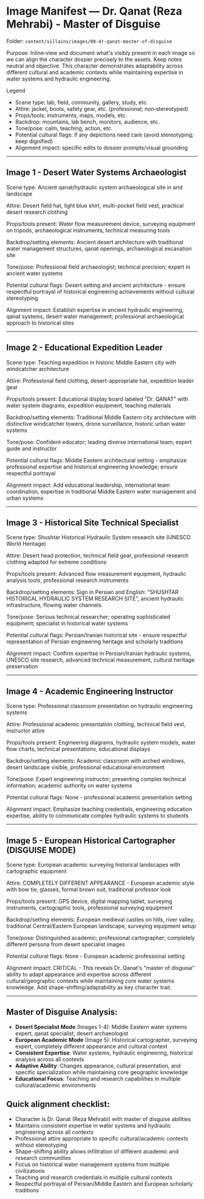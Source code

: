 # Image Manifest — Dr. Qanat (Reza Mehrabi) - Master of Disguise

Folder: `content/villains/images/08-dr-qanat-master-of-disguise`

Purpose: Inline‑view and document what's visibly present in each image so we can align the character dossier precisely to the assets. Keep notes neutral and objective. This character demonstrates adaptability across different cultural and academic contexts while maintaining expertise in water systems and hydraulic engineering.

Legend
- Scene type: lab, field, community, gallery, study, etc.
- Attire: jacket, boots, safety gear, etc. (professional; non‑stereotyped)
- Props/tools: instruments, maps, models, etc.
- Backdrop: mountains, lab bench, monitors, audience, etc.
- Tone/pose: calm, teaching, action, etc.
- Potential cultural flags: if any depictions need care (avoid stereotyping; keep dignified)
- Alignment impact: specific edits to dossier prompts/visual grounding

---

## Image 1 - Desert Water Systems Archaeologist

Scene type: Ancient qanat/hydraulic system archaeological site in arid landscape

Attire: Desert field hat, light blue shirt, multi-pocket field vest, practical desert research clothing

Props/tools present: Water flow measurement device, surveying equipment on tripods, archaeological instruments, technical measuring tools

Backdrop/setting elements: Ancient desert architecture with traditional water management structures, qanat openings, archaeological excavation site

Tone/pose: Professional field archaeologist; technical precision; expert in ancient water systems

Potential cultural flags: Desert setting and ancient architecture - ensure respectful portrayal of historical engineering achievements without cultural stereotyping

Alignment impact: Establish expertise in ancient hydraulic engineering, qanat systems, desert water management; professional archaeological approach to historical sites

---

## Image 2 - Educational Expedition Leader

Scene type: Teaching expedition in historic Middle Eastern city with windcatcher architecture

Attire: Professional field clothing, desert-appropriate hat, expedition leader gear

Props/tools present: Educational display board labeled "Dr. QANAT" with water system diagrams, expedition equipment, teaching materials

Backdrop/setting elements: Traditional Middle Eastern city architecture with distinctive windcatcher towers, drone surveillance, historic urban water systems

Tone/pose: Confident educator; leading diverse international team; expert guide and instructor

Potential cultural flags: Middle Eastern architectural setting - emphasize professional expertise and historical engineering knowledge; ensure respectful portrayal

Alignment impact: Add educational leadership, international team coordination, expertise in traditional Middle Eastern water management and urban systems

---

## Image 3 - Historical Site Technical Specialist

Scene type: Shushtar Historical Hydraulic System research site (UNESCO World Heritage)

Attire: Desert head protection, technical field gear, professional research clothing adapted for extreme conditions

Props/tools present: Advanced flow measurement equipment, hydraulic analysis tools, professional research instruments

Backdrop/setting elements: Sign in Persian and English: "SHUSHTAR HISTORICAL HYDRAULIC SYSTEM RESEARCH SITE", ancient hydraulic infrastructure, flowing water channels

Tone/pose: Serious technical researcher; operating sophisticated equipment; specialist in historical water systems

Potential cultural flags: Persian/Iranian historical site - ensure respectful representation of Persian engineering heritage and scholarly traditions

Alignment impact: Confirm expertise in Persian/Iranian hydraulic systems, UNESCO site research, advanced technical measurement, cultural heritage preservation

---

## Image 4 - Academic Engineering Instructor

Scene type: Professional classroom presentation on hydraulic engineering systems

Attire: Professional academic presentation clothing, technical field vest, instructor attire

Props/tools present: Engineering diagrams, hydraulic system models, water flow charts, technical presentations, educational displays

Backdrop/setting elements: Academic classroom with arched windows, desert landscape visible, professional educational environment

Tone/pose: Expert engineering instructor; presenting complex technical information; academic authority on water systems

Potential cultural flags: None - professional academic presentation setting

Alignment impact: Emphasize teaching credentials, engineering education expertise, ability to communicate complex hydraulic systems to students

---

## Image 5 - European Historical Cartographer (DISGUISE MODE)

Scene type: European academic surveying historical landscapes with cartographic equipment

Attire: COMPLETELY DIFFERENT APPEARANCE - European academic style with bow tie, glasses, formal brown suit, traditional professor look

Props/tools present: GPS device, digital mapping tablet, surveying instruments, cartographic tools, professional surveying equipment

Backdrop/setting elements: European medieval castles on hills, river valley, traditional Central/Eastern European landscape, surveying equipment setup

Tone/pose: Distinguished academic; professional cartographer; completely different persona from desert specialist images

Potential cultural flags: None - European academic professional setting

Alignment impact: CRITICAL - This reveals Dr. Qanat's "master of disguise" ability to adapt appearance and expertise across different cultural/geographic contexts while maintaining core water systems knowledge. Add shape-shifting/adaptability as key character trait.

---

## Master of Disguise Analysis:
- **Desert Specialist Mode** (Images 1-4): Middle Eastern water systems expert, qanat specialist, desert archaeologist
- **European Academic Mode** (Image 5): Historical cartographer, surveying expert, completely different appearance and cultural context
- **Consistent Expertise**: Water systems, hydraulic engineering, historical analysis across all contexts
- **Adaptive Ability**: Changes appearance, cultural presentation, and specific specialization while maintaining core geographic knowledge
- **Educational Focus**: Teaching and research capabilities in multiple cultural/academic environments

## Quick alignment checklist:
- Character is Dr. Qanat (Reza Mehrabi) with master of disguise abilities
- Maintains consistent expertise in water systems and hydraulic engineering across all contexts
- Professional attire appropriate to specific cultural/academic contexts without stereotyping
- Shape-shifting ability allows infiltration of different academic and research communities
- Focus on historical water management systems from multiple civilizations
- Teaching and research credentials in multiple cultural contexts
- Respectful portrayal of Persian/Middle Eastern and European scholarly traditions
